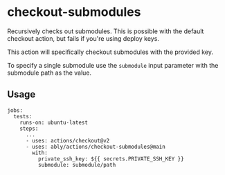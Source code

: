 # checkout-submodules

Recursively checks out submodules. This is possible with the default checkout
action, but fails if you're using deploy keys.

This action will specifically checkout submodules with the provided key.

To specify a single submodule use the `submodule` input parameter with the 
submodule path as the value.

## Usage

```
jobs:
  tests:
    runs-on: ubuntu-latest
    steps:
      ...
      - uses: actions/checkout@v2
      - uses: ably/actions/checkout-submodules@main
        with:
          private_ssh_key: ${{ secrets.PRIVATE_SSH_KEY }}
          submodule: submodule/path
```
